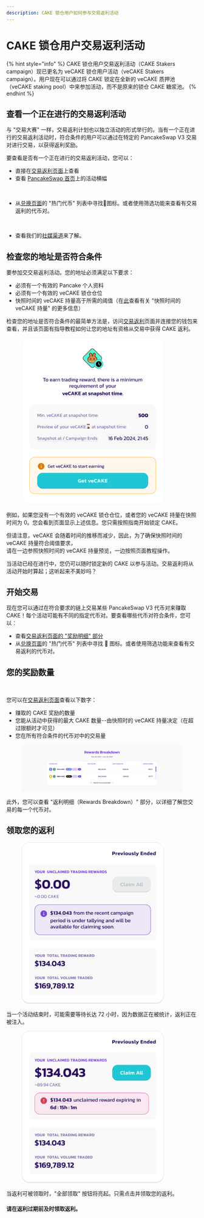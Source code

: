 ```yaml
---
description: CAKE 锁仓用户如何参与交易返利活动
---
```


# CAKE 锁仓用户交易返利活动

{% hint style="info" %}
CAKE 锁仓用户交易返利活动（CAKE Stakers campaign）现已更名为 veCAKE 锁仓用户活动（veCAKE Stakers campaign）。用户现在可以通过将 CAKE 锁定在全新的 veCAKE 质押池（veCAKE staking pool）中来参加活动，而不是原来的锁仓 CAKE 糖浆池。
{% endhint %}

## 查看一个正在进行的交易返利活动&#x20;

与 "交易大赛" 一样，交易返利计划也以独立活动的形式举行的。当有一个正在进行的交易返利活动时，符合条件的用户可以通过在特定的 PancakeSwap V3 交易对进行交易，以获得返利奖励。&#x20;

要查看是否有一个正在进行的交易返利活动，您可以：&#x20;

* 直接在[交易返利页面](https://pancakeswap.finance/trading-reward)上查看&#x20;
* 查看 [PancakeSwap 首页](https://pancakeswap.finance/)上的活动横幅

<figure><img src="../../../.gitbook/assets/rebate-homepage.png" alt=""><figcaption></figcaption></figure>

* 从[兑换页面](https://pancakeswap.finance/swap?showTradingReward=true)的 "热门代币" 列表中寻找💝图标。或者使用筛选功能来查看有交易返利的代币对。

<div align="left">

<figure><img src="../../../.gitbook/assets/trading-reward1.png" alt=""><figcaption></figcaption></figure>

</div>

* 查看我们的[社媒渠道](<../../../contact-us/telegram (1).md>)来了解。

## 检查您的地址是否符合条件&#x20;

要参加交交易返利活动。您的地址必须满足以下要求：&#x20;

* 必须有一个有效的 Pancake 个人资料&#x20;
* 必须有一个有效的 veCAKE 锁仓仓位&#x20;
* 快照时间的 veCAKE 持量高于所需的阈值（在[此](../jiao-yi-fan-li-faq.md#cake-suo-cang-yong-hu-huo-dong-chang-jian-wen-ti)查看有关 "快照时间的 veCAKE 持量" 的更多信息）

检查您的地址是否符合条件的最简单方法是，访问[交易返利](https://pancakeswap.finance/trading-reward)页面并连接您的钱包来查看，并且该页面有指导教程如何让您的地址有资格从交易中获得 CAKE 返利。&#x20;

<figure><img src="../../../.gitbook/assets/image (387).png" alt="" width="375"><figcaption></figcaption></figure>



例如，如果您没有一个有效的 veCAKE 锁仓仓位，或者您的 veCAKE 持量在快照时间为 0。您会看到页面显示上述信息。您只需按照指南开始锁定 CAKE。&#x20;

但请注意，veCAKE 会随着时间的推移而减少，因此，为了确保快照时间的 veCAKE 持量符合阈值要求，\
请在一边参照快照时间的 veCAKE 持量预览，一边按照页面教程操作。

当活动已经在进行中，您仍可以随时锁定新的 CAKE 以参与活动。交易返利将从活动开始时算起；这听起来不美妙吗？

## 开始交易&#x20;

现在您可以通过在符合要求的链上交易某些 PancakeSwap V3 代币对来赚取 CAKE！每个活动可能有不同的指定代币对。要查看哪些代币对符合条件，您可以：&#x20;

* 查看[交易返利页面的 "奖励明细" 部分 ](https://pancakeswap.finance/trading-reward#rewards-breakdown)
* 从[兑换页面](https://pancakeswap.finance/swap?showTradingReward=true)的 "热门代币" 列表中寻找 💝 图标。或者使用筛选功能来查看有交易返利的代币对。&#x20;

## 您的奖励数量

<div align="left">

<figure><img src="../../../.gitbook/assets/image (26).png" alt="" width="375"><figcaption></figcaption></figure>

</div>

您可以在[交易返利页面](https://pancakeswap.finance/trading-reward)查看以下数字：&#x20;

* 赚取的 CAKE 奖励的数量&#x20;
* 您能从活动中获得的最大 CAKE 数量--由快照时的 veCAKE 持量决定（在超过限额时才可见）&#x20;
* 您在所有符合条件的代币对中的交易量

<figure><img src="../../../.gitbook/assets/image (1) (1) (1) (1) (1).png" alt=""><figcaption></figcaption></figure>

此外，您可以查看 "返利明细（Rewards Breakdown）" 部分，以详细了解您交易的每一个代币对。

## 领取您的返利

<div align="left">

<figure><img src="../../../.gitbook/assets/image (2) (1) (1) (1).png" alt="" width="375"><figcaption></figcaption></figure>

</div>

当一个活动结束时，可能需要等待长达 72 小时，因为数据正在被统计，返利正在被注入。

<div align="left">

<figure><img src="../../../.gitbook/assets/image (3) (1) (1).png" alt="" width="375"><figcaption></figcaption></figure>

</div>

当返利可被领取时，"全部领取" 按钮将亮起。只需点击并领取您的返利。&#x20;

#### 请在返利过期前及时领取返利。
